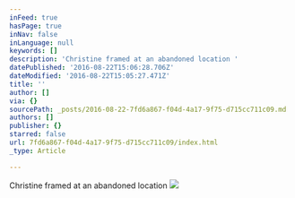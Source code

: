 ```yaml
---
inFeed: true
hasPage: true
inNav: false
inLanguage: null
keywords: []
description: 'Christine framed at an abandoned location '
datePublished: '2016-08-22T15:06:28.706Z'
dateModified: '2016-08-22T15:05:27.471Z'
title: ''
author: []
via: {}
sourcePath: _posts/2016-08-22-7fd6a867-f04d-4a17-9f75-d715cc711c09.md
authors: []
publisher: {}
starred: false
url: 7fd6a867-f04d-4a17-9f75-d715cc711c09/index.html
_type: Article

---
```

Christine framed at an abandoned location ![](https://the-grid-user-content.s3-us-west-2.amazonaws.com/660bd468-ce26-41e0-9236-978d4d75d6ca.jpg)